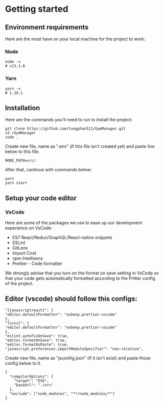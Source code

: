 # Getting started

## Environment requirements

Here are the must have on your local machine for the project to work:

### Node

```shell
node -v
# v13.1.0
```

### Yarn

```shell
yarn -v
# 1.19.1
```

## Installation

Here are the commands you'll need to run to install the project:

```shell
git clone https://github.com/tungphan311/GymManager.git
cd /GymManager
code .
```

Create new file, name as ".env" (if this file isn't created yet) and paste line below to this file.

```shell
NODE_PATH=src/
```

After that, continue with commands below:

```shell
yarn
yarn start
```

## Setup your code editor

### VsCode

Here are some of the packages we use to ease up our development experience on VsCode:

- ES7 React/Redux/GraphQL/React-native snippets
- ESLint
- GitLens
- Import Cost
- npm Intellisens
- Prettier - Code formatter

We strongly advise that you turn on the format on save setting in VsCode so that your code gets automatically formatted according to the Prttier config of the project.

## Editor (vscode) should follow this configs:

```shell
"[javascriptreact]": {
"editor.defaultFormatter": "esbenp.prettier-vscode"
},
"[scss]": {
"editor.defaultFormatter": "esbenp.prettier-vscode"
},
"eslint.autoFixOnSave": true,
"editor.formatOnSave": true,
"editor.formatOnPaste": true,
"javascript.preferences.importModuleSpecifier": "non-relative",
```

Create new file, name as "jsconfig.json" (if it isn't exist) and paste those config below to it.

```shell
{
  "compilerOptions": {
    "target": "ES6",
    "baseUrl": "./src"
  },
  "exclude": ["node_modules", "**/node_modules/*"]
}
```
